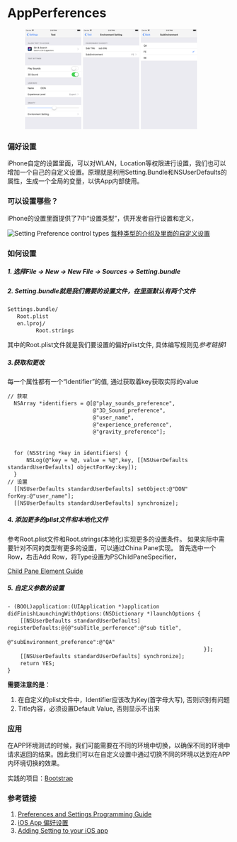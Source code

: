 # AppPerferences





<figure class="third"> <img src="./screenshots/one.png" width="30%"> <img src="./screenshots/two.png" width="30%"> <img src="./screenshots/three.png" width="30%"> </figure>





### 偏好设置
iPhone自定的设置里面，可以对WLAN，Location等权限进行设置，我们也可以增加一个自己的自定义设置。原理就是利用Setting.Bundle和NSUserDefaults的属性，生成一个全局的变量，以供App内部使用。

### 可以设置哪些？
iPhone的设置里面提供了7中“设置类型”，供开发者自行设置和定义，

![Setting Preference control types](http://upload-images.jianshu.io/upload_images/1126977-e0583d8512b17ab8.png?imageMogr2/auto-orient/strip%7CimageView2/2/w/1240)
[每种类型的介绍及里面的自定义设置](https://developer.apple.com/library/content/documentation/PreferenceSettings/Conceptual/SettingsApplicationSchemaReference/Introduction/Introduction.html#//apple_ref/doc/uid/TP40007071)

### 如何设置
##### 1. 选择File -> New -> New File -> Sources -> Setting.bundle

##### 2. Setting.bundle就是我们需要的设置文件，在里面默认有两个文件 

 ```
Settings.bundle/
    Root.plist
    en.lproj/
          Root.strings
 ```
其中的Root.plist文件就是我们要设置的偏好plist文件, 具体编写规则见*参考链接1*

##### 3.获取和更改

每一个属性都有一个“Identifier”的值, 通过获取着key获取实际的value

```
// 获取
  NSArray *identifiers = @[@"play_sounds_preference",
                           @"3D_Sound_preference",
                           @"user_name",
                           @"experience_preference",
                           @"gravity_preference"];


  for (NSString *key in identifiers) {
      NSLog(@"key = %@, value = %@",key, [[NSUserDefaults standardUserDefaults] objectForKey:key]);
  }
// 设置
  [[NSUserDefaults standardUserDefaults] setObject:@"DON" forKey:@"user_name"];
  [[NSUserDefaults standardUserDefaults] synchronize];
```
##### 4. 添加更多的plist文件和本地化文件

参考Root.plist文件和Root.strings(本地化)实现更多的设置条件。
如果实际中需要针对不同的类型有更多的设置，可以通过China Pane实现。
首先选中一个Row，右击Add Row，将Type设置为PSChildPaneSpecifier，

[Child Pane Element Guide](https://developer.apple.com/library/content/documentation/PreferenceSettings/Conceptual/SettingsApplicationSchemaReference/Articles/PSChildPaneSpecifier.html#//apple_ref/doc/uid/TP40007017-SW1)

##### 5. 自定义参数的设置

```
- (BOOL)application:(UIApplication *)application didFinishLaunchingWithOptions:(NSDictionary *)launchOptions {
    [[NSUserDefaults standardUserDefaults] registerDefaults:@{@"subTitle_perference":@"sub title",
                                                              @"subEnvironment_preference":@"QA"
                                                              }];
    [[NSUserDefaults standardUserDefaults] synchronize];
    return YES;
}
```
**需要注意的是**：
1. 在自定义的plist文件中，Identifier应该改为Key(首字母大写), 否则识别有问题
2. Title内容，必须设置Default Value, 否则显示不出来

### 应用

在APP环境测试的时候，我们可能需要在不同的环境中切换，以确保不同的环境中请求返回的结果。因此我们可以在自定义设置中通过切换不同的环境以达到在APP内环境切换的效果。

实践的项目：[Bootstrap](https://github.com/krzysztofzablocki/Bootstrap)

### 参考链接
1. [Preferences and Settings Programming Guide](https://developer.apple.com/library/content/documentation/Cocoa/Conceptual/UserDefaults/Preferences/Preferences.html#//apple_ref/doc/uid/10000059i-CH6-SW14)
2. [iOS App 偏好设置](http://chars.tech/2016/01/15/ios-preference-setting/)
3. [Adding Setting to your iOS app](https://medium.com/@abhimuralidharan/adding-settings-to-your-ios-app-cecef8c5497)
